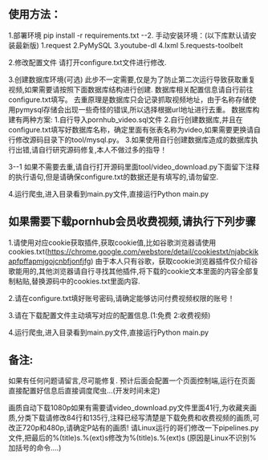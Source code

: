 


## 使用方法：

1.部署环境
pip install -r requirements.txt
--2.
手动安装环境：(以下库默认请安装最新版)
1.request
2.PyMySQL
3.youtube-dl
4.lxml
5.requests-toolbelt

2.修改配置文件
请打开configure.txt文件进行修改.

3.创建数据库环境(可选)
此步不一定需要,仅是为了防止第二次运行导致获取重复视频,如果需要请按照下面数据库结构进行创建.
数据库相关配置信息请自行前往configure.txt填写。
去重原理是数据库只会记录抓取视频地址，由于名称存储使用pymysql存储会出现一些奇怪的错误,所以选择根据url地址进行去重。
数据库构建有两种方案:
1.自行导入pornhub_video.sql文件
2.自行创建数据库,并且在configure.txt填写好数据库名称，确定里面有张表名称为video,如果需要更换请自行修改源码目录下的tool/mysql.py。
3.如果使用自行创建数据库造成的数据库执行出错,请自行研究源码修复,本人不做过多的指导！

3--1
如果不需要去重,请自行打开源码里面tool/video_download.py下面留下注释的执行语句,但是请确保configure.txt的数据还是有填写的,请勿留空.


4.运行爬虫,进入目录看到main.py文件,直接运行Python main.py



## 如果需要下载pornhub会员收费视频,请执行下列步骤



1.请使用对应cookie获取插件,获取cookie值,比如谷歌浏览器请使用cookies.txt(https://chrome.google.com/webstore/detail/cookiestxt/njabckikapfpffapmjgojcnbfjonfjfg)
由于本人只有谷歌，获取cookie浏览器插件仅介绍谷歌能用的,其他浏览器请自行寻找其他插件,将下载的cookie文本里面的内容全部复制粘贴,替换源码中的cookies.txt里面内容.

2.请在configure.txt填好账号密码,请确定能够访问付费视频权限的账号！

3.请在下载配置文件主动填写对应的配置信息.(1:免费 2:收费视频)

4.运行爬虫,进入目录看到main.py文件,直接运行Python main.py


## 备注:
如果有任何问题请留言,尽可能修复.
预计后面会配置一个页面控制端,运行在页面直接配置好信息后直接调度爬虫...(开发时间未定)

画质自动下载1080p如果有需要请video_download.py文件里面41行,为收藏夹画质,分类下载请修改84行和135行,注释已经写清楚是下载免费和收费视频的画质,可改正720p和480p,请确定P站有的画质!
请Linux运行的哥们修改一下pipelines.py文件,把最后的%(title)s.%(ext)s修改为%\(title\)s.%\(ext\)s  (原因是Linux不识别%加括号的命令....)
